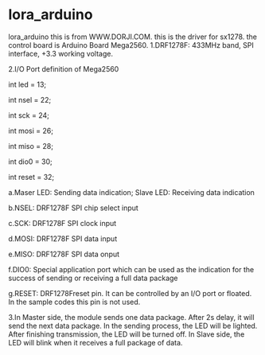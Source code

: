 # lora_arduino
lora_arduino
this is from WWW.DORJI.COM.
this is the driver for sx1278.
the control board is  Arduino  Board  Mega2560. 
1.DRF1278F: 433MHz band, SPI interface, +3.3 working voltage. 

2.I/O Port definition of Mega2560 

int led  = 13; 

int nsel = 22; 

int sck  = 24; 

int mosi = 26; 

int miso = 28; 

int dio0 = 30; 

int reset = 32; 

a.Maser LED: Sending data indication; Slave LED: Receiving data indication 

b.NSEL: DRF1278F SPI chip select input 

c.SCK: DRF1278F SPI clock input 

d.MOSI: DRF1278F SPI data input 

e.MISO: DRF1278F SPI data onput 

f.DIO0:  Special  application  port  which  can  be  used  as  the  indication  for  the  success  of sending or receiving a full data package

g.RESET: DRF1278Freset pin. It can be controlled by an I/O port or floated. In the sample codes this pin is not used. 

3.In Master side, the module sends one data package. After 2s delay, it will send the next data 
package.  In  the  sending  process,  the  LED  will  be  lighted.  After  finishing  transmission,  the  LED  will be turned off. In Slave side, the LED will blink when it receives a full package of data. 
